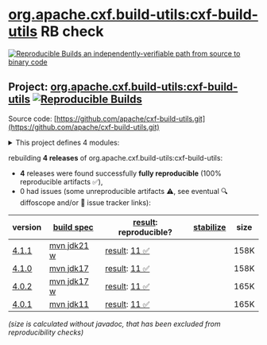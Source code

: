 [org.apache.cxf.build-utils:cxf-build-utils](https://central.sonatype.com/artifact/org.apache.cxf.build-utils/cxf-build-utils/versions) RB check
=======

[![Reproducible Builds](https://reproducible-builds.org/images/logos/rb.svg) an independently-verifiable path from source to binary code](https://reproducible-builds.org/)

## Project: [org.apache.cxf.build-utils:cxf-build-utils](https://central.sonatype.com/artifact/org.apache.cxf.build-utils/cxf-build-utils/versions) [![Reproducible Builds](https://img.shields.io/endpoint?url=https://raw.githubusercontent.com/jvm-repo-rebuild/reproducible-central/master/content/org/apache/cxf/cxf-build-utils/badge.json)](https://github.com/jvm-repo-rebuild/reproducible-central/blob/master/content/org/apache/cxf/cxf-build-utils/README.md)

Source code: [https://github.com/apache/cxf-build-utils.git](https://github.com/apache/cxf-build-utils.git)

<details><summary>This project defines 4 modules:</summary>

* [org.apache.cxf.build-utils:cxf-build-utils](https://central.sonatype.com/artifact/org.apache.cxf.build-utils/cxf-build-utils/overview)
* [org.apache.cxf.build-utils:cxf-buildtools](https://central.sonatype.com/artifact/org.apache.cxf.build-utils/cxf-buildtools/overview)
* [org.apache.cxf.build-utils:cxf-xml2fastinfoset-plugin](https://central.sonatype.com/artifact/org.apache.cxf.build-utils/cxf-xml2fastinfoset-plugin/overview)
* [org.apache.cxf.build-utils:cxf-xml2fastinfoset-test](https://central.sonatype.com/artifact/org.apache.cxf.build-utils/cxf-xml2fastinfoset-test/overview)
</details>

rebuilding **4 releases** of org.apache.cxf.build-utils:cxf-build-utils:
- **4** releases were found successfully **fully reproducible** (100% reproducible artifacts :white_check_mark:),
- 0 had issues (some unreproducible artifacts :warning:, see eventual :mag: diffoscope and/or :memo: issue tracker links):

| version | [build spec](/BUILDSPEC.md) | [result](https://reproducible-builds.org/docs/jvm/): reproducible? | [stabilize](https://github.com/google/oss-rebuild/blob/main/cmd/stabilize/README.md) | size |
| -- | --------- | ------ | ------ | -- |
| [4.1.1](https://central.sonatype.com/artifact/org.apache.cxf.build-utils/cxf-build-utils/4.1.1/pom) | [mvn jdk21 w](cxf-build-utils-4.1.1.buildspec) | [result](cxf-build-utils-4.1.1.buildinfo): [11 :white_check_mark: ](cxf-build-utils-4.1.1.buildcompare) | | 158K |
| [4.1.0](https://central.sonatype.com/artifact/org.apache.cxf.build-utils/cxf-build-utils/4.1.0/pom) | [mvn jdk17](cxf-build-utils-4.1.0.buildspec) | [result](cxf-build-utils-4.1.0.buildinfo): [11 :white_check_mark: ](cxf-build-utils-4.1.0.buildcompare) | | 158K |
| [4.0.2](https://central.sonatype.com/artifact/org.apache.cxf.build-utils/cxf-build-utils/4.0.2/pom) | [mvn jdk17 w](cxf-build-utils-4.0.2.buildspec) | [result](cxf-build-utils-4.0.2.buildinfo): [11 :white_check_mark: ](cxf-build-utils-4.0.2.buildcompare) | | 165K |
| [4.0.1](https://central.sonatype.com/artifact/org.apache.cxf.build-utils/cxf-build-utils/4.0.1/pom) | [mvn jdk11](cxf-build-utils-4.0.1.buildspec) | [result](cxf-build-utils-4.0.1.buildinfo): [11 :white_check_mark: ](cxf-build-utils-4.0.1.buildcompare) | | 165K |

<i>(size is calculated without javadoc, that has been excluded from reproducibility checks)</i>
